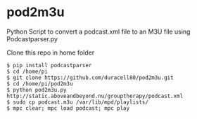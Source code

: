 # pod2m3u
Python Script to convert a podcast.xml file to an M3U file using Podcastparser.py

Clone this repo in home folder

```
$ pip install podcastparser
$ cd /home/pi
$ git clone https://github.com/duracell80/pod2m3u.git
$ cd /home/pi/pod2m3u
$ python pod2m3u.py http://static.aboveandbeyond.nu/grouptherapy/podcast.xml
$ sudo cp podcast.m3u /var/lib/mpd/playlists/
$ mpc clear; mpc load podcast; mpc play
```
